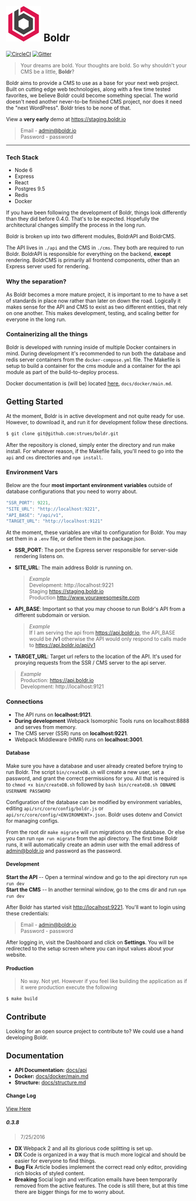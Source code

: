 ![boldr](docs/boldr-logo.png) Boldr
====
[![CircleCI](https://circleci.com/gh/strues/boldr.svg?style=svg)](https://circleci.com/gh/strues/boldr) [![Gitter](https://badges.gitter.im/strues/boldr.svg)](https://gitter.im/strues/boldr?utm_source=badge&utm_medium=badge&utm_campaign=pr-badge) 

> Your dreams are bold. Your thoughts are bold. So why shouldn't your CMS be a little, **Boldr**?


Boldr aims to provide a CMS to use as a base for your next web project. Built on cutting edge web technologies, along with a few time tested favorites, we believe Boldr could become something special. The world doesn't need another never-to-be finished CMS project, nor does it need the "next WordPress". Boldr tries to be none of that.  

View a **very early** demo at https://staging.boldr.io   

> Email - admin@boldr.io  
Password - password

____

### Tech Stack

* Node 6  
* Express  
* React  
* Postgres 9.5  
* Redis  
* Docker  


If you have been following the development of Boldr, things look differently than they did before 0.4.0. That's to be expected. Hopefully the architectural changes simplify the process in the long run.  

Boldr is broken up into two different modules, BoldrAPI and BoldrCMS.

The API lives in `./api` and the CMS in `./cms`. They both are required to run Boldr. BoldrAPI is responsible for everything on the backend, **except** rendering. BoldrCMS is primarily all frontend components, other than an Express server used for rendering.

### Why the separation?
As Boldr becomes a more mature project, it is important to me to have a set of standards in place now rather than later on down the road. Logically it makes sense for the API and CMS to exist as two different entities, that rely on one another. This makes development, testing, and scaling better for everyone in the long run.


### Containerizing all the things
Boldr is developed with running inside of multiple Docker containers in mind. During development it's recommended to run both the database and redis server containers from the `docker-compose.yml` file. The Makefile is setup to build a container for the cms module and a container for the api module as part of the build-to-deploy process.

Docker documentation is (will be) located [here](docs/docker/main.md), `docs/docker/main.md`.


## Getting Started
At the moment, Boldr is in active development and not quite ready for use. However, to download it, and run it for development follow these directions.

```bash
$ git clone git@github.com:strues/boldr.git
```

After the repository is cloned, simply enter the directory and run make install. For whatever reason, if the Makefile fails, you'll need to go into the `api` and `cms` directories and `npm install`.  

### Environment Vars

Below are the four **most important environment variables** outside of database configurations that you need to worry about.

```javascript
"SSR_PORT": 9221,
"SITE_URL": "http://localhost:9221",
"API_BASE": "/api/v1",
"TARGET_URL": "http://localhost:9121"
  ```
At the moment, these variables are vital to configuration for Boldr. You may set them in a `.env` file, or define them in the package.json.

- **SSR_PORT**: The port the Express server responsible for server-side rendering listens on.
- **SITE_URL**: The main address Boldr is running on.  

  > *Example*  
  Development: http://localhost:9221  
  Staging https://staging.boldr.io  
  Production http://www.yourawesomesite.com

- **API_BASE**: Important so that you may choose to run Boldr's API from a different subdomain or version.  

  > *Example*  
  If I am serving the api from https://api.boldr.io, the API_BASE would be **/v1** otherwise the API would only respond to calls made to https://api.boldr.io/api/v1  

- **TARGET_URL**: Target url refers to the location of the API. It's used for proxying requests from the SSR / CMS server to the api server.  
> *Example*  
Production: https://api.boldr.io  
Development: http://localhost:9121  

### Connections
- The API runs on **localhost:9121**.
- **During development** Webpack Isomorphic Tools runs on localhost:8888 and serves from memory.
- The CMS server (SSR) runs on **localhost:9221**.
- Webpack Middleware (HMR) runs on **localhost:3001**.

#### Database

Make sure you have a database and user already created before trying to run Boldr.  The script `bin/createDB.sh` will create a new user, set a password, and grant the correct permissions for you. All that is required is to `chmod +x bin/createDB.sh` followed by `bash bin/createDB.sh DBNAME USERNAME PASSWORD`

Configuration of the database can be modified by environment variables, editing `api/src/core/config/boldr.js` or `api/src/core/config/<ENVIRONMENT>.json`. Boldr uses dotenv and Convict for managing configs.

From the root dir `make migrate` will run migrations on the database. Or else you can run `npm run migrate` from the api directory. The first time Boldr runs, it will automatically create an admin user with the email address of admin@boldr.io and password as the password.


#### Development
**Start the API** -- Open a terminal window and go to the api directory run `npm run dev`  
**Start the CMS** -- In another terminal window, go to the cms dir and run `npm run dev`  

After Boldr has started visit [http://localhost:9221](http://localhost:9221). You'll want to login using these credentials:  
> Email - admin@boldr.io  
Password - password

After logging in, visit the Dashboard and click on **Settings**. You will be redirected to the setup screen where you can input values about your website.  


#### Production
> No way. Not yet. However if you feel like building the application as if it were production execute the following

```bash
$ make build
```

## Contribute
Looking for an open source project to contribute to? We could use a hand developing Boldr.

## Documentation
- **API Documentation:** [docs/api](docs/api)  
- **Docker:** [docs/docker/main.md](docs/docker/main.md)
- **Structure:** [docs/structure.md](docs/structure.md)


#### Change Log
[View Here](Changelog.md)  
##### 0.3.8
> 7/25/2016

- **DX** Webpack 2 and all its glorious code splitting is set up.
- **DX** Code is organized in a way that is much more logical and should be easier for everyone to find things.
- **Bug Fix**  Article bodies implement the correct read only editor, providing rich blocks of styled content.
- **Breaking** Social login and verification emails have been temporarily removed from the active features. The code is   still there, but at this time there are bigger things for me to worry about.

